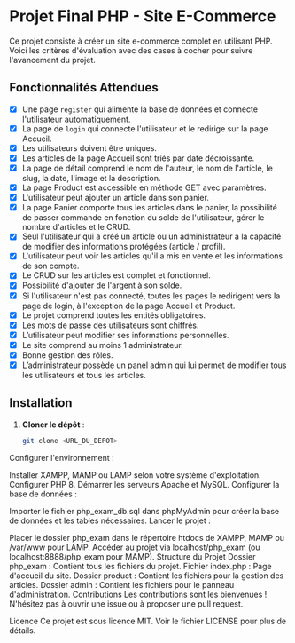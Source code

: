 
# Projet Final PHP - Site E-Commerce

Ce projet consiste à créer un site e-commerce complet en utilisant PHP. Voici les critères d'évaluation avec des cases à cocher pour suivre l'avancement du projet.

## Fonctionnalités Attendues

- [x] Une page `register` qui alimente la base de données et connecte l'utilisateur automatiquement.
- [x] La page de `login` qui connecte l'utilisateur et le redirige sur la page Accueil.
- [x] Les utilisateurs doivent être uniques.
- [x] Les articles de la page Accueil sont triés par date décroissante.
- [x] La page de détail comprend le nom de l'auteur, le nom de l'article, le slug, la date, l'image et la description.
- [x] La page Product est accessible en méthode GET avec paramètres.
- [x] L'utilisateur peut ajouter un article dans son panier.
- [x] La page Panier comporte tous les articles dans le panier, la possibilité de passer commande en fonction du solde de l'utilisateur, gérer le nombre d'articles et le CRUD.
- [x] Seul l'utilisateur qui a créé un article ou un administrateur a la capacité de modifier des informations protégées (article / profil).
- [x] L'utilisateur peut voir les articles qu'il a mis en vente et les informations de son compte.
- [x] Le CRUD sur les articles est complet et fonctionnel.
- [x] Possibilité d'ajouter de l'argent à son solde.
- [x] Si l'utilisateur n'est pas connecté, toutes les pages le redirigent vers la page de login, à l'exception de la page Accueil et Product.
- [x] Le projet comprend toutes les entités obligatoires.
- [x] Les mots de passe des utilisateurs sont chiffrés.
- [x] L’utilisateur peut modifier ses informations personnelles.
- [x] Le site comprend au moins 1 administrateur.
- [x] Bonne gestion des rôles.
- [x] L’administrateur possède un panel admin qui lui permet de modifier tous les utilisateurs et tous les articles.

## Installation

1. **Cloner le dépôt** :
   ```bash
   git clone <URL_DU_DEPOT>
   ```

Configurer l'environnement :

Installer XAMPP, MAMP ou LAMP selon votre système d'exploitation.
Configurer PHP 8.
Démarrer les serveurs Apache et MySQL.
Configurer la base de données :

Importer le fichier php_exam_db.sql dans phpMyAdmin pour créer la base de données et les tables nécessaires.
Lancer le projet :

Placer le dossier php_exam dans le répertoire htdocs de XAMPP, MAMP ou /var/www pour LAMP.
Accéder au projet via localhost/php_exam (ou localhost:8888/php_exam pour MAMP).
Structure du Projet
Dossier php_exam : Contient tous les fichiers du projet.
Fichier index.php : Page d'accueil du site.
Dossier product : Contient les fichiers pour la gestion des articles.
Dossier admin : Contient les fichiers pour le panneau d'administration.
Contributions
Les contributions sont les bienvenues ! N'hésitez pas à ouvrir une issue ou à proposer une pull request.

Licence
Ce projet est sous licence MIT. Voir le fichier LICENSE pour plus de détails.